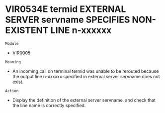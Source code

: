 # VIR0534E termid EXTERNAL SERVER servname SPECIFIES NON-EXISTENT LINE n-xxxxxx

`Module`
- VIR0005

`Meaning`
- An incoming call on terminal termid was unable to be rerouted because the output line n-xxxxxx specified in external server servname does not exist.

`Action`
- Display the definition of the external server servname, and check that the line name is correctly specified.
